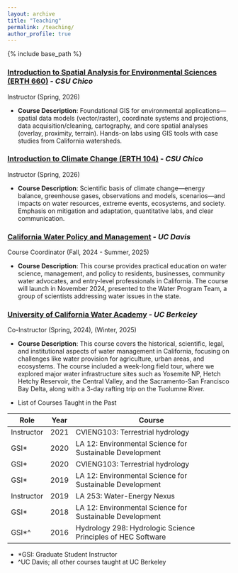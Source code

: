 ```yaml
---
layout: archive
title: "Teaching"
permalink: /teaching/
author_profile: true
---
```


{% include base_path %}

### [Introduction to Spatial Analysis for Environmental Sciences (ERTH 660)](https://catalog.csuchico.edu/courses/erth/) - _CSU Chico_
Instructor (Spring, 2026)
* **Course Description**: Foundational GIS for environmental applications—spatial data models (vector/raster), coordinate systems and projections, data acquisition/cleaning, cartography, and core spatial analyses (overlay, proximity, terrain). Hands-on labs using GIS tools with case studies from California watersheds.

### [Introduction to Climate Change (ERTH 104)](https://catalog.csuchico.edu/courses/erth/)  - _CSU Chico_
Instructor (Spring, 2026)
* **Course Description**: Scientific basis of climate change—energy balance, greenhouse gases, observations and models, scenarios—and impacts on water resources, extreme events, ecosystems, and society. Emphasis on mitigation and adaptation, quantitative labs, and clear communication.

### [California Water Policy and Management](https://watermanagement.ucdavis.edu/californiawatercourse) - _UC Davis_
Course Coordinator (Fall, 2024 - Summer, 2025)
*	**Course Description**:
This course provides practical education on water science, management, and policy to residents, businesses, community water advocates, and entry-level professionals in California. The course will launch in November 2024, presented to the Water Program Team, a group of scientists addressing water issues in the state.

### [University of California Water Academy](https://live-coeqwal-ca.pantheon.berkeley.edu/uc-water-academy/) - _UC Berkeley_
Co-Instructor (Spring, 2024), (Winter, 2025)
*	**Course Description**:
This course covers the historical, scientific, legal, and institutional aspects of water management in California, focusing on challenges like water provision for agriculture, urban areas, and ecosystems. The course included a week-long field tour, where we explored major water infrastructure sites such as Yosemite NP, Hetch Hetchy Reservoir, the Central Valley, and the Sacramento-San Francisco Bay Delta, along with a 3-day rafting trip on the Tuolumne River.

* List of Courses Taught in the Past

| Role             | Year   | Course                                                       |
| --------         | ------ | ------------------------------------------------------------ |
| Instructor       | 2021   | CVIENG103: Terrestrial hydrology                             |
| GSI*             | 2020   | LA 12: Environmental Science for Sustainable Development     |
| GSI*             | 2020   | CVIENG103: Terrestrial hydrology                             |
| GSI*             | 2019   | LA 12: Environmental Science for Sustainable Development     |
| Instructor       | 2019   | LA 253: Water-Energy Nexus                                   |
| GSI*             | 2018   | LA 12: Environmental Science for Sustainable Development     |
| GSI*^            | 2016   | Hydrology 298: Hydrologic Science Principles of HEC Software |

* *GSI: Graduate Student Instructor
* ^UC Davis; all other courses taught at UC Berkeley
